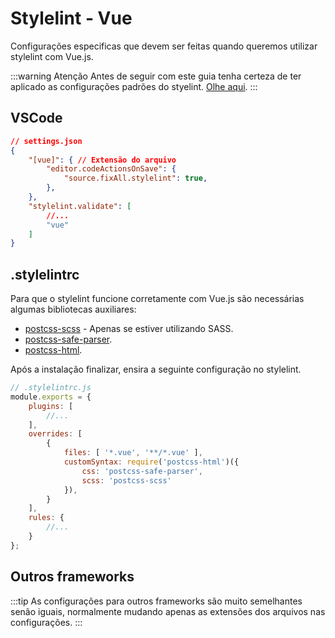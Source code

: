 # Stylelint - Vue
Configurações especificas que devem ser feitas quando queremos utilizar stylelint com Vue.js.

:::warning Atenção
Antes de seguir com este guia tenha certeza de ter aplicado as configurações padrões do styelint. [Olhe aqui](stylelint.md).
:::

## VSCode
```json
// settings.json
{
	"[vue]": { // Extensão do arquivo
        "editor.codeActionsOnSave": {
            "source.fixAll.stylelint": true,
        },
    },
	"stylelint.validate": [
		//...
		"vue"
	]
}
```

## .stylelintrc
Para que o stylelint funcione corretamente com Vue.js são necessárias algumas bibliotecas auxiliares:
  - [postcss-scss](https://github.com/postcss/postcss-scss#readme) - Apenas se estiver utilizando SASS.
  - [postcss-safe-parser](https://github.com/postcss/postcss-safe-parser#readme).
  - [postcss-html](https://github.com/ota-meshi/postcss-html#readme).

Após a instalação finalizar, ensira a seguinte configuração no stylelint.

```javascript
// .stylelintrc.js
module.exports = {
	plugins: [
		//...
	],
    overrides: [
        {
            files: [ '*.vue', '**/*.vue' ],
            customSyntax: require('postcss-html')({
                css: 'postcss-safe-parser',
                scss: 'postcss-scss'
            }),
        }
    ],
	rules: {
		//...
	}
};

```

## Outros frameworks

:::tip
As configurações para outros frameworks são muito semelhantes senão iguais, normalmente mudando apenas as extensões dos arquivos nas configurações.
:::